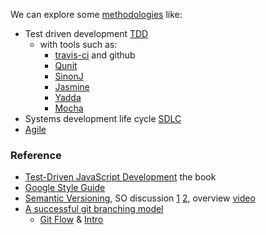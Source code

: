 We can explore some [methodologies](https://en.wikipedia.org/wiki/Software_development_process) like:
* Test driven development [TDD](https://en.wikipedia.org/wiki/Test-driven_development)
  * with tools such as:
    * [travis-ci](https://travis-ci.org/) and github
    * [Qunit](http://qunitjs.com/) 
    * [SinonJ](http://sinonjs.org/)
    * [Jasmine](https://jasmine.github.io/) 
    * [Yadda](https://github.com/acuminous/yadda)
    * [Mocha](http://mochajs.org/)
* Systems development life cycle [SDLC](https://en.wikipedia.org/wiki/Systems_development_life_cycle)
* [Agile](https://en.wikipedia.org/wiki/Agile_software_development)

### Reference
* [Test-Driven JavaScript Development](http://it-ebooks.info/book/2134/) the book
* [Google Style Guide](http://google-styleguide.googlecode.com/svn/trunk/javascriptguide.xml)
* [Semantic Versioning](http://semver.org/), SO discussion [1](http://stackoverflow.com/questions/273695/git-branch-naming-best-practices) [2](http://stackoverflow.com/questions/2006265/is-there-a-standard-naming-convention-for-git-tags), overview [video](https://drupalize.me/videos/semantic-versioning)
* [A successful git branching model](http://nvie.com/posts/a-successful-git-branching-model/)
  * [Git Flow](https://github.com/nvie/gitflow/tree/master) &  [Intro](http://jeffkreeftmeijer.com/2010/why-arent-you-using-git-flow/) 



